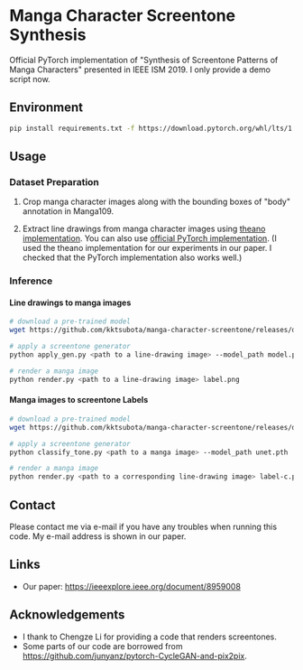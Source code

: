 # Manga Character Screentone Synthesis
Official PyTorch implementation of "Synthesis of Screentone Patterns of Manga Characters" presented in IEEE ISM 2019.
I only provide a demo script now.

## Environment

```bash
pip install requirements.txt -f https://download.pytorch.org/whl/lts/1.8/torch_lts.html
```

## Usage
### Dataset Preparation
1. Crop manga character images along with the bounding boxes of "body" annotation in Manga109.

2. Extract line drawings from manga character images using [theano implementation](https://github.com/ljsabc/MangaLineExtraction).
You can also use [official PyTorch implementation](https://github.com/ljsabc/MangaLineExtraction_PyTorch).
(I used the theano implementation for our experiments in our paper. I checked that the PyTorch implementation also works well.)

### Inference
#### Line drawings to manga images
```bash
# download a pre-trained model
wget https://github.com/kktsubota/manga-character-screentone/releases/download/pre/model.pth

# apply a screentone generator
python apply_gen.py <path to a line-drawing image> --model_path model.pth

# render a manga image
python render.py <path to a line-drawing image> label.png
```

#### Manga images to screentone Labels
```bash
# download a pre-trained model
wget https://github.com/kktsubota/manga-character-screentone/releases/download/pre/unet.pth

# apply a screentone generator
python classify_tone.py <path to a manga image> --model_path unet.pth

# render a manga image
python render.py <path to a corresponding line-drawing image> label-c.png
```

## Contact
Please contact me via e-mail if you have any troubles when running this code. My e-mail address is shown in our paper.

## Links
* Our paper: https://ieeexplore.ieee.org/document/8959008

## Acknowledgements
* I thank to Chengze Li for providing a code that renders screentones.
* Some parts of our code are borrowed from https://github.com/junyanz/pytorch-CycleGAN-and-pix2pix.
